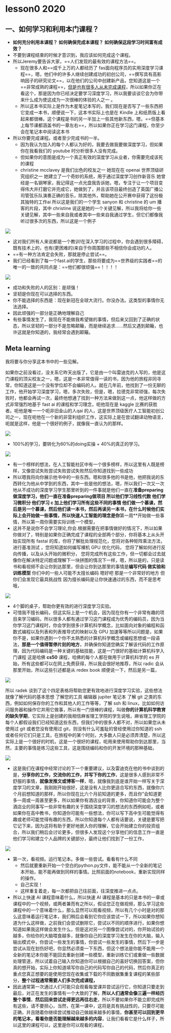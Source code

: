 # lesson0 2020

## 一、如何学习和利用本门课程？

- **如何充分利用本课程？** **如何确保完成本课程？** **如何确保这段学习时间富有成效？**
- 不要到课程结束的时候才意识到，我应该如何完成这个课程。
- 所以Jeremy要告诉大家，==人们发现的最有效的课程方法==。
  - 现在很多人和==成千上万的人都经历了 fas面向程序员的实用深度学习课程==，嗯，他们中的许多人继续创建成功的初创公司，==撰写具有高影响因子的研究论文==，以在他们的公司中创建新产品，您知道这是一个==非常成熟的课程==，<u>但是也有很多人从未完成课程</u>，所以如果你正在看这个，那是因为你已经决定要学习深度学习，所以我要谈谈它会为你带来什么成为使这成为一次很棒的体验的人之一 。
  - 所以这本书实际上是作为木星笔记本写的，我们现在是否写了一些东西把它变成一本书，顺便说一下，这本书实际上也是在 Kindle 上和纸质版上看起来都很棒。这个课程是书的另一半加上一些其他新东西，嗯，==但基本上每节课都涵盖书的一章左右==，所以如果你正在学习这门课程，你至少会在笔记本中阅读这本书
- 所以你要完成课程。或者至少完成书的一半。
  - 因为我认为加入的每个人都认为好的，我要去做我要做深度学习，但如果你在我看我们的 youtube 时分析很多人没有完成。
  - 但如果你的意图是成为一个真正有效的深度学习从业者，你需要完成该死的课程
  - christine mcclavey 是我们出色的校友之一 她现在在 openai 世界顶级研究组织之一 她建立了一个奇妙的系统，用于通过深度学习创作新音乐 她曾经是一名钢琴家，我记得这一点光盘我告诉她，嗯，专注于让一个项目变得伟大并打磨它并完成它，她做到了，并且该项目最终创造了英国广播公司管弦乐队演奏正确的音乐，除其他外，帮助她在公开赛中获得了这份极其独特的工作ai 所以这是我们的一个学生 sanyon 和 christine 的 um 播客的片段，其中 christine 说这是她的一个关键见解，所以我将给你一些关键见解，其中一些来自我或者其中一些来自我通过学生，但它们都像我听过很多次的东西，所以这是一个例子

![](Snipaste_2021-11-15_17-03-16.png)

- 这对我们所有人来说都是一个教训!在深入学习的过程中，你会遇到很多障碍，既有技术上的，也有(更困难的)来自于你周围那些不相信你会成功的人。
- ==有一种方法肯定会失败，那就是停止尝试==。
- 我们已经看到了每一个fast.ai的学生，那些将要成为==世界级的实践者==的唯一的一致的共同点是：==他们都很顽强==！！！！

![](Snipaste_2021-11-15_16-59-47.png)

- 成功和失败的人的区别：是顽强！
- 坚韧是你现在可以选择的东西。
- 你不能选择的东西是：现在新冠在全球大流行。你没办法。这类型的事情你无法选择。
- 因此顽强的一部分是正确地理解自己
- 有些事情发生了，我现在不能做我希望做的事情，但后来又回到了正确的状态，所以坚韧的一部分不是忽略颠簸，而是继续追求……然后又遇到颠簸，也许这就是你知道的，我经常会遇到颠簸。

## Meta learning

我将要与你分享这本书中的一些见解。

如果你之前没看过，没关系它昨天出版了，它是由一个叫雷迪克的人写的，他是这门课程的顶尖校友之一，嗯，这是一本非常值得一读的书，因为他的旅程非同寻常，你知道这是一个没有学位却不会编码的人。就在几年前，他找到了一份无聊的工作，他开始学习深度学习，嗯，多次失败，但是，嗯，拉德克非常顽强，每次失败时，他都会再试一次，最终他想通了找到一种方法来做到这一点，他这样做的方式非常强烈地基于 fast ai 的课程和学习理念，呃他现在是 kaggle 比赛的获胜者。呃他是唯一一个呃非旧金山的人qai 的人，这是世界顶级医疗人工智能初创公司之一，现在呃他在一个新的非营利组织工作，这实际上是在尝试翻译动物语言，呃就是这样，他是一个很好的例子，就像我一直认为的那样。

![](Snipaste_2021-11-15_17-22-53.png)

- 100%的学习，要转化为60%的doing实操 + 40%的真正的学习。

![](Snipaste_2021-11-15_17-25-53.png)

- 有一个榜样的想法，在人工智能社区中有一个很多榜样，所以这里有人既是榜样，又像尝试失败尝试失败尝试失败然后你知道找到一些成功
- 所以嗯我将向你展示他书中的一些东西。嗯和很多他的书是他，他把我说的东西转化为他从中学到的东西，其中一些是他的想法，嗯，所以我们一次又一次地从不成功的深度学习学生那里听到的一件事就是他们一直在**准备preparing做深度学习，他们一直在准备preparing做项目     所以他们学习线性代数 他们学习微积分 他们学习 c 加上他们学习所有这些不同的事情     他们做一个慕课，然后是另一个慕课，然后他们读一本书，然后再读另一本书，在什么时候他们实际上会开始做一些事情，所以快速人工智能的理念是你**第一周**开始做一些事情，所以第一周你需要实际训练一个模型，
- 这并不是说你不会学习理论,你会.根据需要在把事情做好的情况下，所以如果你做对了，特别是如果你正确完成了课程的全部两个部分，你将基本上从头开始实现所有     fastai 的库，你将了解批处理规范化，您将对各种矩阵乘法方法，进行基准测试 ，您将知道如何编写裸机 GPU 优化代码， 您将了解如何进行反向传播，以及从头开始的微积分， 您将完成所有这些工作，但一切都会过去就像你在解决特定问题或理解下一块拼图的情况下一样，嗯，所以是的，只是读书和看视频不会让你到达那里，但会让你到达那里的事情是**编写代码 做实验和训练模型** 你们中的一些人可能不太擅长编码 嗯好吧 那是一个非常好的地方 但你们会发现它最具挑战性     因为擅长编码是让你快速通过的东西，而不是思考哦，

![](Snipaste_2021-11-15_17-30-39.png)

- 4个脚的桌子，帮助你更有效的进行深度学习实验。
- 可惜我不擅长编码，但这实际上是一个机会，因为现在你有一个非常有趣的项目来学习编码，所以很多人都有通过学习这门课程成为优秀的编码员，因为当你学习这门课程时，你会学到很多计算机科学概念，比如面向对象的编程和函数式编程以及列表和列表推导式的映射以及 GPU 加速等等所以问题是，如果你不是，如果你遇到一个你不太熟悉的计算机科学概念或编程思想或一段语法，**那是一个值得暂停片刻的地方**，并确保你知道您确实了解该代码的工作原理，因为代码编码是一种关键的基础技能，这是一门很好的基础计算机科学入门课程 这是哈佛 **cs50** 课程，哈佛的每个人都在做用于计算机科学的 es 开始，所有这些都可以在网上免费获得，所以我会很好地推荐，所以 radic 会从那里开始，所以这些引述都是从 redex book 顺便说一下，然后是另一篇，

![](Snipaste_2021-11-15_17-34-06.png)

所以 radek 谈到了这个四足表格将帮助您更有效地进行深度学习实验，这些想法就像了解代码的基本思想 了解您的工具 编辑器 jupiter 笔记本 了解 git 之类的东西，例如如何保存你的工作和其他人的工作等等，了解 ssh 和 linux，比如如何访问服务器和操作它并用它做事，所以有一门很棒的课程，叫做**你的计算机科学教育的缺失学期**，它实际上是创建的我相信麻省理工学院的学生说哦，麻省理工学院的每个人都假设我们已经知道这些东西，但我们中的很多人都不对，所以如果您从未使用过 git 或者您没有使用过 git，则没有什么可羞耻的曾经使用过你知道的 ssh 或者任何它们只是工具，在旅程中的某个时刻，大多数人只是必须弄清楚，所以这实际上是一个很好的时机，这是一个很好的课程，呃用来使用帮助你到达那里，当然，主要的事情是练习这些工具，这是围绕编码和你的开发环境的那种基础，

![](Snipaste_2021-11-15_17-40-48.png)

- 这是我们在课程中经常讨论的下一个重要建议，以及雷迪克在他的书中谈到的是，**分享你的工作，交流你的工作，并写下你的工作**，这是很多人感到非常不舒服的事情，**就像发推文或博客一样**，嗯，就像我到底是谁开始一样写关于深度学习的文章，我刚刚开始很好，这是没有人比你更适合写的东西，就像你六个月前想知道的那样，所以你现在比六个月前知道的更多，而且你”会知道更多一周或一周甚至更多，所以如果你有酒店业的背景，你知道你可能会为整个酒店业的同事写一些非常有趣的关于围绕深度学习的想法的东西例如呃，或者如果你在高中教书，你知道你可能有一些想法，你可以写下高中生可能觉得有趣或老师可能觉得有趣的东西，所以你知道每个人都有话要说，关键是要写把它记下来，因为这将有助于更好地嵌入你的理解，它会开始建立你的投资组合，所以我们稍后会讨论更多，但很多人发现这个分享他们的信息工作一直是他们学习和建立个人品牌的关键部分，最终让他们找到了一份工作，

![](Snipaste_2021-11-15_17-44-44.png)

- 第一次，看视频。运行笔记本。多做一些尝试。看看有什么不同
  - 然后就要重新开始一个空白的python.py文件，能不能从一个全新的笔记本开始，能不能再做到同样的事情。比照前面的notebook，重新实现同样的操作。
  - 自己实现！
  - 这样重复着走，每一次都把自己往前面，往深度推进一点点。
- 所以上快速 AI 课程意味着什么，所以快速 AI     课程是基本的只是本书的一章或课程中的一个视频，或两者兼而有之所以，假设您正在做视频，那么学习这些课程中的一个意味着什么，那么显然可以观看视频，所以有几个小时是对的那么这意味着运行笔记本，我们稍后会看到它你应该尝试一下，所以如果你想知道为什么这样做，之前我们会尝试删除它，尝试以不同的顺序进行，如果你想知道如果我这样做会发生什么，但是这对另一个图像尝试对的，你开始试验的越多，你给你的大脑喂食越多，就像你自己的深度学习发生在你的大脑，输入输出模式中，你尝试一些发生的事情，你尝试一些发生的事情，然后下一步是尝试从现在划伤好吧，你显然必须查一下东西，但这个想法是你能不能用一个全新的笔记本你能不能回去重新创建一些模型，重新训练它们或重做一些数据处理管道，所以试着自己输入你知道你可以根据自己的喜好切换回答案，但你真的想开始，实际上你知道填写你自己的代码写你自己的代码，然后你真正的重点您真正想要的是使用您现在收集或下载的不同数据集重复课程的某些部分，**整个过程通常需要人们多次完成课程，**
- 因此通常第一次通过人们可能只会观看每堂课并尝试运行它，你知道只要走到最后，对正在发生的事情有一个大致的了解，**所以人们通常会像三遍一样经历整个事情**，**然后回来尝试走得更远再往右走**，所以不要如果你不能立即完成所有这些，请不要担心，当然，在第一课中，这将是具有挑战性的，只要尽可能正确，并且随着你继续尝试推动自己做越来越多的事情，**你甚至可以回到更早的笔记本，看看你是否能理解越来越多的内容**，让我们看看它是什么样子，所以这里的课程可以，这里是你可以观看的课程，
